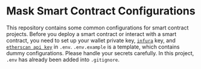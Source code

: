 # Mask Smart Contract Configurations

This repository contains some common configurations for smart contract projects. Before you deploy a smart contract or interact with a smart contract, you need to set up your wallet private key, [`infura`](https://infura.io/) key, and [`etherscan api key`](https://docs.etherscan.io/getting-started/viewing-api-usage-statistics) in `.env`. `.env.example` is a template, which contains dummy configurations. Please handle your secrets carefully. In this project, `.env` has already been added into `.gitignore`.
